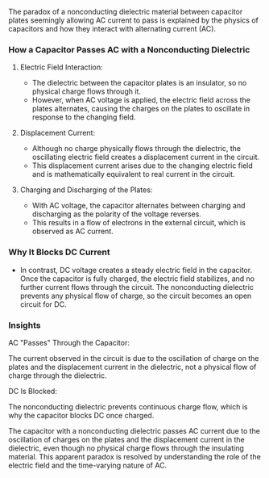 The paradox of a nonconducting dielectric material between capacitor plates seemingly allowing AC current to pass is explained by the physics of capacitors and how they interact with alternating current (AC).

### How a Capacitor Passes AC with a Nonconducting Dielectric

1. Electric Field Interaction:
   - The dielectric between the capacitor plates is an insulator, so no physical charge flows through it.
   - However, when AC voltage is applied, the electric field across the plates alternates, causing the charges on the plates to oscillate in response to the changing field.

2. Displacement Current:
   - Although no charge physically flows through the dielectric, the oscillating electric field creates a displacement current in the circuit.
   - This displacement current arises due to the changing electric field and is mathematically equivalent to real current in the circuit.

3. Charging and Discharging of the Plates:
   - With AC voltage, the capacitor alternates between charging and discharging as the polarity of the voltage reverses.
   - This results in a flow of electrons in the external circuit, which is observed as AC current.

### Why It Blocks DC Current

- In contrast, DC voltage creates a steady electric field in the capacitor. Once the capacitor is fully charged, the electric field stabilizes, and no further current flows through the circuit. The nonconducting dielectric prevents any physical flow of charge, so the circuit becomes an open circuit for DC.

### Insights

AC "Passes" Through the Capacitor:

The current observed in the circuit is due to the oscillation of charge on the plates and the displacement current in the dielectric, not a physical flow of charge through the dielectric.

DC Is Blocked:

The nonconducting dielectric prevents continuous charge flow, which is why the capacitor blocks DC once charged.

The capacitor with a nonconducting dielectric passes AC current due to the oscillation of charges on the plates and the displacement current in the dielectric, even though no physical charge flows through the insulating material. This apparent paradox is resolved by understanding the role of the electric field and the time-varying nature of AC.
